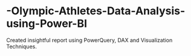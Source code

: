 # -Olympic-Athletes-Data-Analysis-using-Power-BI
Created insightful report using PowerQuery, DAX and Visualization Techniques. 
